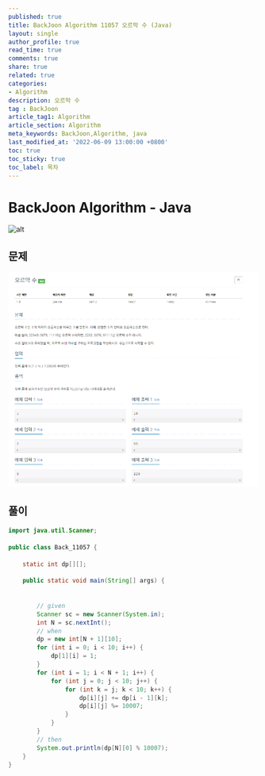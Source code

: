 ```yaml
---
published: true
title: BackJoon Algorithm 11057 오르막 수 (Java)
layout: single
author_profile: true
read_time: true
comments: true
share: true
related: true
categories:
- Algorithm
description: 오르막 수
tag : BackJoon
article_tag1: Algorithm
article_section: Algorithm
meta_keywords: BackJoon,Algorithm, java
last_modified_at: '2022-06-09 13:00:00 +0800'
toc: true
toc_sticky: true
toc_label: 목차
---
```


BackJoon Algorithm - Java
====================

![alt](https://d2gd6pc034wcta.cloudfront.net/images/logo@2x.png)

## 문제

![alt](/assets/images/post/Algorithm/11057.png)


## 풀이


```java
import java.util.Scanner;

public class Back_11057 {

    static int dp[][];

    public static void main(String[] args) {


        // given
        Scanner sc = new Scanner(System.in);
        int N = sc.nextInt();
        // when
        dp = new int[N + 1][10];
        for (int i = 0; i < 10; i++) {
            dp[1][i] = 1;
        }
        for (int i = 1; i < N + 1; i++) {
            for (int j = 0; j < 10; j++) {
                for (int k = j; k < 10; k++) {
                    dp[i][j] += dp[i - 1][k];
                    dp[i][j] %= 10007;
                }
            }
        }
        // then
        System.out.println(dp[N][0] % 10007);
    }
}





```



